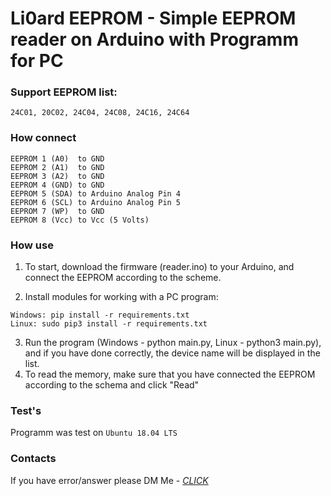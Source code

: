 # Li0ard EEPROM - Simple EEPROM reader on Arduino with Programm for PC

### Support EEPROM list:
`24C01, 20C02, 24C04, 24C08, 24C16, 24C64`

### How connect

```
EEPROM 1 (A0)  to GND
EEPROM 2 (A1)  to GND
EEPROM 3 (A2)  to GND
EEPROM 4 (GND) to GND
EEPROM 5 (SDA) to Arduino Analog Pin 4
EEPROM 6 (SCL) to Arduino Analog Pin 5
EEPROM 7 (WP)  to GND
EEPROM 8 (Vcc) to Vcc (5 Volts)
```

### How use

1. To start, download the firmware (reader.ino) to your Arduino, and connect the EEPROM according to the scheme.

2. Install modules for working with a PC program:
```
Windows: pip install -r requirements.txt
Linux: sudo pip3 install -r requirements.txt
```

3. Run the program (Windows - python main.py, Linux - python3 main.py), and if you have done correctly, the device name will be displayed in the list.
4. To read the memory, make sure that you have connected the EEPROM according to the schema and click "Read"

### Test's

Programm was test on `Ubuntu 18.04 LTS`

### Contacts

If you have error/answer please DM Me - [*CLICK*](https://vk.com/li0ard)